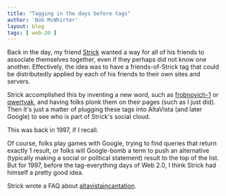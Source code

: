 ```yaml
---
title: "Tagging in the days before tags"
author: 'Bob McWhirter'
layout: blog
tags: [ web-20 ]
---
```

Back in the day, my friend <a href="http://www.yak.net/">Strick</a> wanted a way for all of his friends to associate themselves together, even if they perhaps did not know one another.  Effectively, the idea was to have a friends-of-Strick tag that could be distributedly applied by each of his friends to their own sites and servers.

Strick accomplished this by inventing a new word, such as <a href="http://www.google.com/search?q=frobnovich-1">frobnovich-1</a> or <a href="http://www.google.com/search?q=qwertyak">qwertyak</a>, and having folks plonk them on their pages (such as I just did).  Then it's just a matter of plugging these tags into AltaVista (and later Google) to see who is part of Strick's social cloud.

This was back in 1997, if I recall.

Of course, folks play games with Google, trying to find queries that return exactly 1 result, or folks will Google-bomb a term to push an alternative (typically making a social or political statement) result to the top of the list.  But for 1997, before the tag-everything days of Web 2.0, I think Strick had himself a pretty good idea.

Strick wrote a FAQ about <a href="http://www.techwood.org/fqa/66.html">altavistaincantation</a>.
